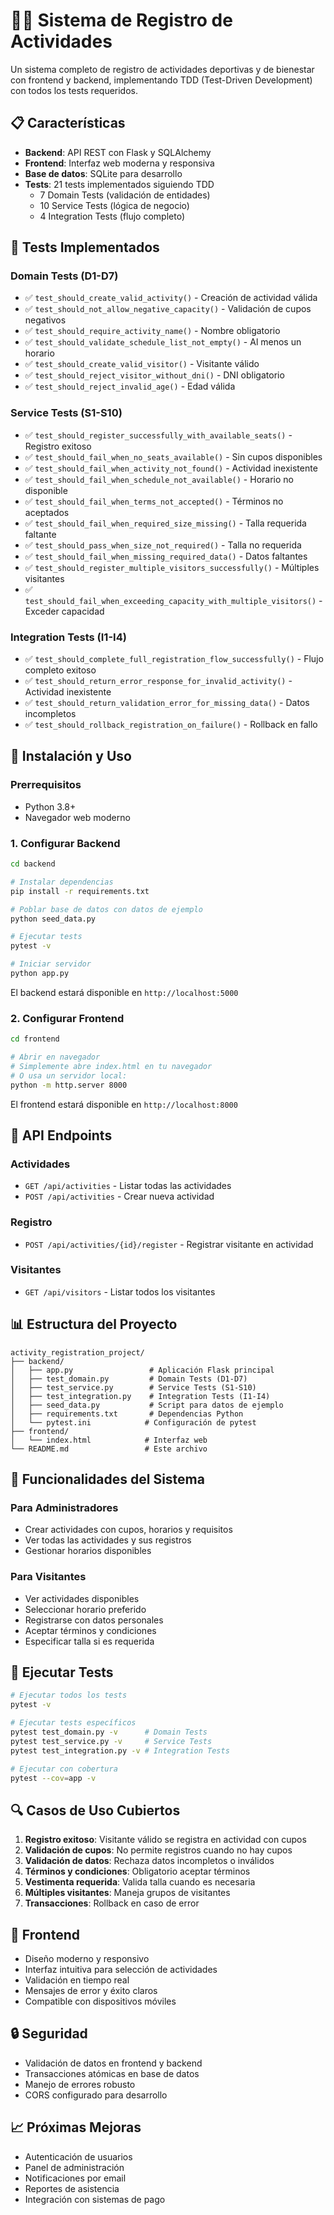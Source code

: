 # 🏃‍♀️ Sistema de Registro de Actividades

Un sistema completo de registro de actividades deportivas y de bienestar con frontend y backend, implementando TDD (Test-Driven Development) con todos los tests requeridos.

## 📋 Características

- **Backend**: API REST con Flask y SQLAlchemy
- **Frontend**: Interfaz web moderna y responsiva
- **Base de datos**: SQLite para desarrollo
- **Tests**: 21 tests implementados siguiendo TDD
  - 7 Domain Tests (validación de entidades)
  - 10 Service Tests (lógica de negocio)
  - 4 Integration Tests (flujo completo)

## 🧪 Tests Implementados

### Domain Tests (D1-D7)
- ✅ `test_should_create_valid_activity()` - Creación de actividad válida
- ✅ `test_should_not_allow_negative_capacity()` - Validación de cupos negativos
- ✅ `test_should_require_activity_name()` - Nombre obligatorio
- ✅ `test_should_validate_schedule_list_not_empty()` - Al menos un horario
- ✅ `test_should_create_valid_visitor()` - Visitante válido
- ✅ `test_should_reject_visitor_without_dni()` - DNI obligatorio
- ✅ `test_should_reject_invalid_age()` - Edad válida

### Service Tests (S1-S10)
- ✅ `test_should_register_successfully_with_available_seats()` - Registro exitoso
- ✅ `test_should_fail_when_no_seats_available()` - Sin cupos disponibles
- ✅ `test_should_fail_when_activity_not_found()` - Actividad inexistente
- ✅ `test_should_fail_when_schedule_not_available()` - Horario no disponible
- ✅ `test_should_fail_when_terms_not_accepted()` - Términos no aceptados
- ✅ `test_should_fail_when_required_size_missing()` - Talla requerida faltante
- ✅ `test_should_pass_when_size_not_required()` - Talla no requerida
- ✅ `test_should_fail_when_missing_required_data()` - Datos faltantes
- ✅ `test_should_register_multiple_visitors_successfully()` - Múltiples visitantes
- ✅ `test_should_fail_when_exceeding_capacity_with_multiple_visitors()` - Exceder capacidad

### Integration Tests (I1-I4)
- ✅ `test_should_complete_full_registration_flow_successfully()` - Flujo completo exitoso
- ✅ `test_should_return_error_response_for_invalid_activity()` - Actividad inexistente
- ✅ `test_should_return_validation_error_for_missing_data()` - Datos incompletos
- ✅ `test_should_rollback_registration_on_failure()` - Rollback en fallo

## 🚀 Instalación y Uso

### Prerrequisitos
- Python 3.8+
- Navegador web moderno

### 1. Configurar Backend

```bash
cd backend

# Instalar dependencias
pip install -r requirements.txt

# Poblar base de datos con datos de ejemplo
python seed_data.py

# Ejecutar tests
pytest -v

# Iniciar servidor
python app.py
```

El backend estará disponible en `http://localhost:5000`

### 2. Configurar Frontend

```bash
cd frontend

# Abrir en navegador
# Simplemente abre index.html en tu navegador
# O usa un servidor local:
python -m http.server 8000
```

El frontend estará disponible en `http://localhost:8000`

## 🔧 API Endpoints

### Actividades
- `GET /api/activities` - Listar todas las actividades
- `POST /api/activities` - Crear nueva actividad

### Registro
- `POST /api/activities/{id}/register` - Registrar visitante en actividad

### Visitantes
- `GET /api/visitors` - Listar todos los visitantes

## 📊 Estructura del Proyecto

```
activity_registration_project/
├── backend/
│   ├── app.py                 # Aplicación Flask principal
│   ├── test_domain.py         # Domain Tests (D1-D7)
│   ├── test_service.py        # Service Tests (S1-S10)
│   ├── test_integration.py    # Integration Tests (I1-I4)
│   ├── seed_data.py           # Script para datos de ejemplo
│   ├── requirements.txt       # Dependencias Python
│   └── pytest.ini            # Configuración de pytest
├── frontend/
│   └── index.html            # Interfaz web
└── README.md                 # Este archivo
```

## 🎯 Funcionalidades del Sistema

### Para Administradores
- Crear actividades con cupos, horarios y requisitos
- Ver todas las actividades y sus registros
- Gestionar horarios disponibles

### Para Visitantes
- Ver actividades disponibles
- Seleccionar horario preferido
- Registrarse con datos personales
- Aceptar términos y condiciones
- Especificar talla si es requerida

## 🧪 Ejecutar Tests

```bash
# Ejecutar todos los tests
pytest -v

# Ejecutar tests específicos
pytest test_domain.py -v      # Domain Tests
pytest test_service.py -v     # Service Tests  
pytest test_integration.py -v # Integration Tests

# Ejecutar con cobertura
pytest --cov=app -v
```

## 🔍 Casos de Uso Cubiertos

1. **Registro exitoso**: Visitante válido se registra en actividad con cupos
2. **Validación de cupos**: No permite registros cuando no hay cupos
3. **Validación de datos**: Rechaza datos incompletos o inválidos
4. **Términos y condiciones**: Obligatorio aceptar términos
5. **Vestimenta requerida**: Valida talla cuando es necesaria
6. **Múltiples visitantes**: Maneja grupos de visitantes
7. **Transacciones**: Rollback en caso de error

## 🎨 Frontend

- Diseño moderno y responsivo
- Interfaz intuitiva para selección de actividades
- Validación en tiempo real
- Mensajes de error y éxito claros
- Compatible con dispositivos móviles

## 🔒 Seguridad

- Validación de datos en frontend y backend
- Transacciones atómicas en base de datos
- Manejo de errores robusto
- CORS configurado para desarrollo

## 📈 Próximas Mejoras

- Autenticación de usuarios
- Panel de administración
- Notificaciones por email
- Reportes de asistencia
- Integración con sistemas de pago
